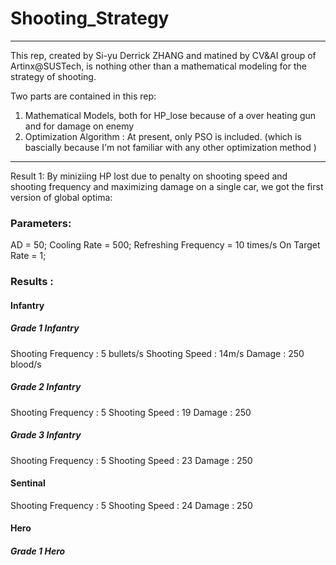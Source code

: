 # Shooting_Strategy
---
This rep, created by Si-yu Derrick ZHANG and matined by CV\&AI group of Artinx@SUSTech, is nothing other than a mathematical modeling for the strategy of shooting.

Two parts are contained in this rep:

1. Mathematical Models, both for HP_lose because of a over heating gun and for damage on enemy
2. Optimization Algorithm : At present, only PSO is included. (which is bascially because I'm not familiar with any other optimization method )

---
Result 1:
By miniziing HP lost due to penalty on shooting speed and shooting frequency and maximizing damage on a single car, we got the first version of
global optima:

### Parameters:

  AD = 50;
  Cooling Rate = 500;
  Refreshing Frequency = 10 times/s
  On Target Rate = 1;

### Results :

#### Infantry
##### Grade 1 Infantry
 
  Shooting Frequency : 5 bullets/s
  Shooting Speed     : 14m/s
  Damage             : 250 blood/s

##### Grade 2 Infantry
  Shooting Frequency : 5
  Shooting Speed     : 19
  Damage             : 250

##### Grade 3 Infantry
  Shooting Frequency : 5
  Shooting Speed     : 23
  Damage             : 250

#### Sentinal
Shooting Frequency : 5
Shooting Speed     : 24
Damage             : 250

#### Hero

##### Grade 1 Hero
